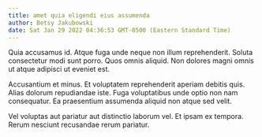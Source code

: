 ```yaml
---
title: amet quia eligendi eius assumenda
author: Betsy Jakubowski
date: Sat Jan 29 2022 04:36:53 GMT-0500 (Eastern Standard Time)
---
```

Quia accusamus id. Atque fuga unde neque non illum reprehenderit. Soluta consectetur modi sunt porro. Quos omnis aliquid. Non dolores magni omnis ut atque adipisci ut eveniet est.

 Accusantium et minus. Et voluptatem reprehenderit aperiam debitis quis. Alias dolorum repudiandae iste. Fuga voluptatibus unde optio non nam consequatur. Ea praesentium assumenda aliquid non atque sed velit.

 Vel voluptas aut pariatur aut distinctio laborum vel. Et ipsam ex tempora. Rerum nesciunt recusandae rerum pariatur.